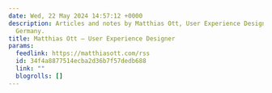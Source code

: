 ```yaml
---
date: Wed, 22 May 2024 14:57:12 +0000
description: Articles and notes by Matthias Ott, User Experience Designer from Stuttgart,
  Germany.
title: Matthias Ott – User Experience Designer
params:
  feedlink: https://matthiasott.com/rss
  id: 34f4a8877514ecba2d36b7f57dedb688
  link: ""
  blogrolls: []
---
```

